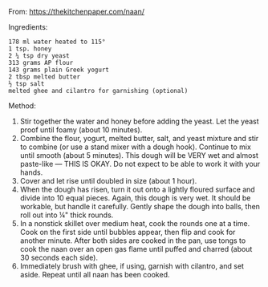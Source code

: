 From: https://thekitchenpaper.com/naan/

Ingredients:

    178 ml water heated to 115°
    1 tsp. honey
    2 ¼ tsp dry yeast
    313 grams AP flour
    143 grams plain Greek yogurt
    2 tbsp melted butter
    ½ tsp salt
    melted ghee and cilantro for garnishing (optional)

Method:

1. Stir together the water and honey before adding the yeast. Let the yeast proof until foamy (about 10 minutes).
2. Combine the flour, yogurt, melted butter, salt, and yeast mixture and stir to combine (or use a stand mixer with a dough hook). Continue to mix until smooth (about 5 minutes). This dough will be VERY wet and almost paste-like — THIS IS OKAY. Do not expect to be able to work it with your hands.
3. Cover and let rise until doubled in size (about 1 hour).
4. When the dough has risen, turn it out onto a lightly floured surface and divide into 10 equal pieces. Again, this dough is very wet. It should be workable, but handle it carefully. Gently shape the dough into balls, then roll out into ¼" thick rounds.
5. In a nonstick skillet over medium heat, cook the rounds one at a time. Cook on the first side until bubbles appear, then flip and cook for another minute. After both sides are cooked in the pan, use tongs to cook the naan over an open gas flame until puffed and charred (about 30 seconds each side).
6. Immediately brush with ghee, if using, garnish with cilantro, and set aside. Repeat until all naan has been cooked.

